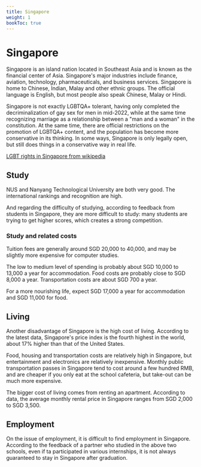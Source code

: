 ```yaml
---
title: Singapore
weight: 1
bookToc: true
---
```


# Singapore

Singapore is an island nation located in Southeast Asia and is known as the financial center of Asia. Singapore's major industries include finance, aviation, technology, pharmaceuticals, and business services. Singapore is home to Chinese, Indian, Malay and other ethnic groups. The official language is English, but most people also speak Chinese, Malay or Hindi.

Singapore is not exactly LGBTQA+ tolerant, having only completed the decriminalization of gay sex for men in mid-2022, while at the same time recognizing marriage as a relationship between a "man and a woman" in the constitution. At the same time, there are official restrictions on the promotion of LGBTQA+ content, and the population has become more conservative in its thinking. In some ways, Singapore is only legally open, but still does things in a conservative way in real life.

[LGBT rights in Singapore from wikipedia](https://zh.wikipedia.org/zh-cn/%E6%96%B0%E5%8A%A0%E5%9D%A1LGBT%E6%9D%83%E7%9B%8A)

## Study

NUS and Nanyang Technological University are both very good. The international rankings and recognition are high.

And regarding the difficulty of studying, according to feedback from students in Singapore, they are more difficult to study: many students are trying to get higher scores, which creates a strong competition.

### Study and related costs

Tuition fees are generally around SGD 20,000 to 40,000, and may be slightly more expensive for computer studies.

The low to medium level of spending is probably about SGD 10,000 to 13,000 a year for accommodation. Food costs are probably close to SGD 8,000 a year. Transportation costs are about SGD 700 a year.

For a more nourishing life, expect SGD 17,000 a year for accommodation and SGD 11,000 for food.

## Living

Another disadvantage of Singapore is the high cost of living. According to the latest data, Singapore's price index is the fourth highest in the world, about 17% higher than that of the United States.

Food, housing and transportation costs are relatively high in Singapore, but entertainment and electronics are relatively inexpensive. Monthly public transportation passes in Singapore tend to cost around a few hundred RMB, and are cheaper if you only eat at the school cafeteria, but take-out can be much more expensive.

The bigger cost of living comes from renting an apartment. According to data, the average monthly rental price in Singapore ranges from SGD 2,000 to SGD 3,500.

## Employment

On the issue of employment, it is difficult to find employment in Singapore. According to the feedback of a partner who studied in the above two schools, even if ta participated in various internships, it is not always guaranteed to stay in Singapore after graduation.